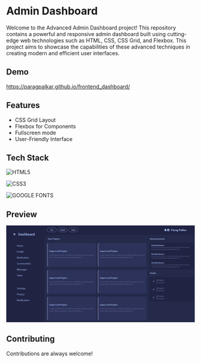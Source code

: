 
# Admin Dashboard

Welcome to the Advanced Admin Dashboard project! This repository contains a powerful and responsive admin dashboard built using cutting-edge web technologies such as HTML, CSS, CSS Grid, and Flexbox. This project aims to showcase the capabilities of these advanced techniques in creating modern and efficient user interfaces.


## Demo

https://paragpalkar.github.io/frontend_dashboard/

## Features

- CSS Grid Layout
- Flexbox for Components
- Fullscreen mode
- User-Friendly Interface


## Tech Stack

![HTML5](https://img.shields.io/badge/html5-%23E34F26.svg?style=for-the-badge&logo=html5&logoColor=white)

![CSS3](https://img.shields.io/badge/css3-1572B6.svg?style=for-the-badge&logo=css3&logoColor=white)

![GOOGLE FONTS](https://img.shields.io/badge/google_fonts-4285F4.svg?style=for-the-badge&logo=googlefonts&logoColor=white)






## Preview

![App Screenshot](./preview/Admin_dashboard.jpg)


## Contributing

Contributions are always welcome!


